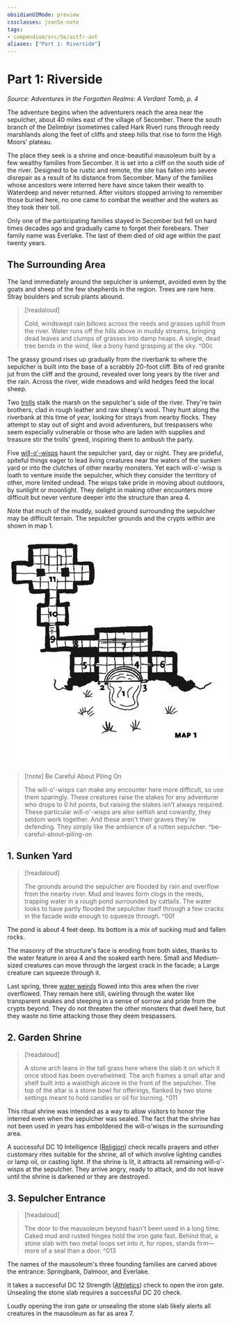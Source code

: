 ```yaml
---
obsidianUIMode: preview
cssclasses: json5e-note
tags:
- compendium/src/5e/aitfr-avt
aliases: ["Part 1: Riverside"]
---
```

# Part 1: Riverside
*Source: Adventures in the Forgotten Realms: A Verdant Tomb, p. 4* 

The adventure begins when the adventurers reach the area near the sepulcher, about 40 miles east of the village of Secomber. There the south branch of the Delimbiyr (sometimes called Hark River) runs through reedy marshlands along the feet of cliffs and steep hills that rise to form the High Moors' plateau.

The place they seek is a shrine and once-beautiful mausoleum built by a few wealthy families from Secomber. It is set into a cliff on the south side of the river. Designed to be rustic and remote, the site has fallen into severe disrepair as a result of its distance from Secomber. Many of the families whose ancestors were interred here have since taken their wealth to Waterdeep and never returned. After visitors stopped arriving to remember those buried here, no one came to combat the weather and the waters as they took their toll.

Only one of the participating families stayed in Secomber but fell on hard times decades ago and gradually came to forget their forebears. Their family name was Everlake. The last of them died of old age within the past twenty years.

## The Surrounding Area

The land immediately around the sepulcher is unkempt, avoided even by the goats and sheep of the few shepherds in the region. Trees are rare here. Stray boulders and scrub plants abound.

> [!readaloud] 
> 
> Cold, windswept rain billows across the reeds and grasses uphill from the river. Water runs off the hills above in muddy streams, bringing dead leaves and clumps of grasses into damp heaps. A single, dead tree bends in the wind, like a bony hand grasping at the sky.
^00c

The grassy ground rises up gradually from the riverbank to where the sepulcher is built into the base of a scrabbly 20-foot cliff. Bits of red granite jut from the cliff and the ground, revealed over long years by the river and the rain. Across the river, wide meadows and wild hedges feed the local sheep.

Two [trolls](Mechanics/bestiary/giant/troll.md) stalk the marsh on the sepulcher's side of the river. They're twin brothers, clad in rough leather and raw sheep's wool. They hunt along the riverbank at this time of year, looking for strays from nearby flocks. They attempt to stay out of sight and avoid adventurers, but trespassers who seem especially vulnerable or those who are laden with supplies and treasure stir the trolls' greed, inspiring them to ambush the party.

Five [will-o'-wisps](Mechanics/bestiary/undead/will-o-wisp.md) haunt the sepulcher yard, day or night. They are prideful, spiteful things eager to lead living creatures near the waters of the sunken yard or into the clutches of other nearby monsters. Yet each will-o'-wisp is loath to venture inside the sepulcher, which they consider the territory of other, more limited undead. The wisps take pride in moving about outdoors, by sunlight or moonlight. They delight in making other encounters more difficult but never venture deeper into the structure than area 4.

Note that much of the muddy, soaked ground surrounding the sepulcher may be difficult terrain. The sepulcher grounds and the crypts within are shown in map 1.

![Map 1](https://raw.githubusercontent.com/5etools-mirror-3/5etools-img/main/adventure/AitFR-AVT/13_1476395029.webp#center)

> [!note] Be Careful About Piling On
> 
> The will-o'-wisps can make any encounter here more difficult, so use them sparingly. These creatures raise the stakes for any adventurer who drops to 0 hit points, but raising the stakes isn't always required. These particular will-o'-wisps are also selfish and cowardly, they seldom work together. And these aren't their graves they're defending. They simply like the ambiance of a rotten sepulcher.
^be-careful-about-piling-on

## 1. Sunken Yard

> [!readaloud] 
> 
> The grounds around the sepulcher are flooded by rain and overflow from the nearby river. Mud and leaves form clogs in the reeds, trapping water in a rough pond surrounded by cattails. The water looks to have partly flooded the sepulcher itself through a few cracks in the facade wide enough to squeeze through.
^00f

The pond is about 4 feet deep. Its bottom is a mix of sucking mud and fallen rocks.

The masonry of the structure's face is eroding from both sides, thanks to the water feature in area 4 and the soaked earth here. Small and Medium-sized creatures can move through the largest crack in the facade; a Large creature can squeeze through it.

Last spring, three [water weirds](Mechanics/bestiary/elemental/water-weird.md) flowed into this area when the river overflowed. They remain here still, swirling through the water like transparent snakes and steeping in a sense of sorrow and pride from the crypts beyond. They do not threaten the other monsters that dwell here, but they waste no time attacking those they deem trespassers.

## 2. Garden Shrine

> [!readaloud] 
> 
> A stone arch leans in the tall grass here where the slab it on which it once stood has been overwhelmed. The arch frames a small altar and shelf built into a waisthigh alcove in the front of the sepulcher. The top of the altar is a stone bowl for offerings, flanked by two stone settings meant to hold candles or oil for burning.
^011

This ritual shrine was intended as a way to allow visitors to honor the interred even when the sepulcher was sealed. The fact that the shrine has not been used in years has emboldened the will-o'wisps in the surrounding area.

A successful DC 10 Intelligence ([Religion](Mechanics/Rules/skills.md#Religion)) check recalls prayers and other customary rites suitable for the shrine, all of which involve lighting candles or lamp oil, or casting light. If the shrine is lit, it attracts all remaining will-o'-wisps at the sepulcher. They arrive angry, ready to attack, and do not leave until the shrine is darkened or they are destroyed.

## 3. Sepulcher Entrance

> [!readaloud] 
> 
> The door to the mausoleum beyond hasn't been used in a long time. Caked mud and rusted hinges hold the iron gate fast. Behind that, a stone slab with two metal loops set into it, for ropes, stands firm—more of a seal than a door.
^013

The names of the mausoleum's three founding families are carved above the entrance: Springbank, Dalmoor, and Everlake.

It takes a successful DC 12 Strength ([Athletics](Mechanics/Rules/skills.md#Athletics)) check to open the iron gate. Unsealing the stone slab requires a successful DC 20 check.

Loudly opening the iron gate or unsealing the stone slab likely alerts all creatures in the mausoleum as far as area 7.